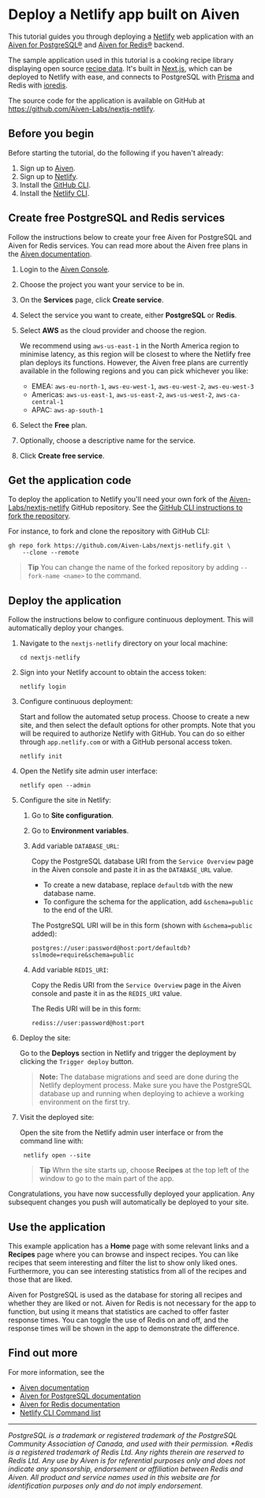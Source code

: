 # Deploy a Netlify app built on Aiven

This tutorial guides you through deploying a [Netlify](https://www.netlify.com/) web application with an [Aiven for PostgreSQL®](https://aiven.io/postgresql) and [Aiven for Redis®](https://aiven.io/redis) backend.

The sample application used in this tutorial is a cooking recipe library displaying open source [recipe data](https://www.kaggle.com/datasets/thedevastator/better-recipes-for-a-better-life). It's built in [Next.js](https://nextjs.org/), which can be deployed to Netlify with ease, and connects to PostgreSQL with [Prisma](https://www.prisma.io/) and Redis with [ioredis](https://www.npmjs.com/package/ioredis).

The source code for the application is available on GitHub at https://github.com/Aiven-Labs/nextjs-netlify.

## Before you begin

Before starting the tutorial, do the following if you haven't already:

1. Sign up to [Aiven](https://console.aiven.io/signup).
1. Sign up to [Netlify](https://app.netlify.com/signup).
1. Install the [GitHub CLI](https://github.com/cli/cli#installation).
1. Install the [Netlify CLI](https://docs.netlify.com/cli/get-started/).

## Create free PostgreSQL and Redis services

Follow the instructions below to create your free Aiven for PostgreSQL and Aiven for Redis services. You can read more about the Aiven free plans in the [Aiven documentation](https://docs.aiven.io/docs/platform/concepts/free-plan).

1. Login to the [Aiven Console](https://console.aiven.io).
1. Choose the project you want your service to be in.
1. On the **Services** page, click **Create service**.
1. Select the service you want to create, either **PostgreSQL** or **Redis**.
1. Select **AWS** as the cloud provider and choose the region.

    We recommend using `aws-us-east-1` in the North America region to minimise latency, as this region will be closest to where the Netlify free plan deploys its functions. However, the Aiven free plans are currently available in the following regions and you can pick whichever you like:
    * EMEA: `aws-eu-north-1`, `aws-eu-west-1`, `aws-eu-west-2`, `aws-eu-west-3`
    * Americas: `aws-us-east-1`, `aws-us-east-2`, `aws-us-west-2`, `aws-ca-central-1`
    * APAC: `aws-ap-south-1`

1. Select the **Free** plan.
1. Optionally, choose a descriptive name for the service.
1. Click **Create free service**.

## Get the application code

To deploy the application to Netlify you'll need your own fork of the [Aiven-Labs/nextjs-netlify](https://github.com/Aiven-Labs/nextjs-netlify) GitHub repository.
See the [GitHub CLI instructions to fork the repository](https://docs.github.com/en/get-started/quickstart/fork-a-repo?tool=cli#forking-a-repository).

For instance, to fork and clone the repository with GitHub CLI:

```shell
gh repo fork https://github.com/Aiven-Labs/nextjs-netlify.git \
    --clone --remote
```

> **Tip** You can change the name of the forked repository by adding `--fork-name <name>` to the command.

## Deploy the application

Follow the instructions below to configure continuous deployment. This will automatically deploy your changes.

1. Navigate to the `nextjs-netlify` directory on your local machine:

    ```shell
    cd nextjs-netlify
    ```

1. Sign into your Netlify account to obtain the access token:

    ```shell
    netlify login
    ```

1. Configure continuous deployment:

    Start and follow the automated setup process. Choose to create a new site, and then select the default options for other prompts. Note that you will be required to authorize Netlify with GitHub. You can do so either through `app.netlify.com` or with a GitHub personal access token.

    ```shell
    netlify init
    ```

1. Open the Netlify site admin user interface:

    ```shell
    netlify open --admin
    ```

1. Configure the site in Netlify:

    1. Go to **Site configuration**.
    1. Go to **Environment variables**.
    1. Add variable `DATABASE_URL`:

        Copy the PostgreSQL database URI from the `Service Overview` page in the Aiven console and paste it in as the `DATABASE_URL` value.
        
        * To create a new database, replace `defaultdb` with the new database name.
        * To configure the schema for the application, add `&schema=public` to the end of the URI.

        The PostgreSQL URI will be in this form (shown with `&schema=public` added):
        ```
        postgres://user:password@host:port/defaultdb?sslmode=require&schema=public
        ```

    1. Add variable `REDIS_URI`:

        Copy the Redis URI from the `Service Overview` page in the Aiven console and paste it in as the `REDIS_URI` value.

        The Redis URI will be in this form:
        ```
        rediss://user:password@host:port
        ```


1. Deploy the site:

    Go to the **Deploys** section in Netlify and trigger the deployment by clicking the `Trigger deploy` button.

    > **Note:** The database migrations and seed are done during the Netlify deployment process. Make sure you have the PostgreSQL database up and running when deploying to achieve a working environment on the first try.
     
1. Visit the deployed site:

    Open the site from the Netlify admin user interface or from the command line with:

    ```shell
     netlify open --site
    ```
    
    > **Tip** Whrn the site starts up, choose **Recipes** at the top left of the window to go to the main part of the app.

Congratulations, you have now successfully deployed your application. Any subsequent changes you push will automatically be deployed to your site.

## Use the application

This example application has a **Home** page with some relevant links and a **Recipes** page where you can browse and inspect recipes. You can like recipes that seem interesting and filter the list to show only liked ones. Furthermore, you can see interesting statistics from all of the recipes and those that are liked.

Aiven for PostgreSQL is used as the database for storing all recipes and whether they are liked or not. Aiven for Redis is not necessary for the app to function, but using it means that statistics are cached to offer faster response times. You can toggle the use of Redis on and off, and the response times will be shown in the app to demonstrate the difference.

## Find out more

For more information, see the

* [Aiven documentation](https://docs.aiven.io)
* [Aiven for PostgreSQL documentation](https://docs.aiven.io/docs/products/postgresql)
* [Aiven for Redis documentation](https://docs.aiven.io/docs/products/redis)
* [Netlify CLI Command list](https://cli.netlify.com/)

<!-- The following text does not go into the final tutorial, as the tutorial footer provides it -->

-------

*PostgreSQL is a trademark or registered trademark of the PostgreSQL Community Association of Canada, and used with their permission. \*Redis is a registered trademark of Redis Ltd. Any rights therein are reserved to Redis Ltd. Any use by Aiven is for referential purposes only and does not indicate any sponsorship, endorsement or affiliation between Redis and Aiven. All product and service names used in this website are for identification purposes only and do not imply endorsement.*
